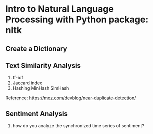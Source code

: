 # Intro to Natural Language Processing with Python package: nltk

## Create a Dictionary

## Text Similarity Analysis
1. tf-idf
2. Jaccard index
3. Hashing MinHash SimHash


Reference: https://moz.com/devblog/near-duplicate-detection/

## Sentiment Analysis
1. how do you analyze the synchronized time series of sentiment?
